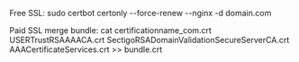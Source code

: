 Free SSL: sudo certbot certonly --force-renew --nginx -d domain.com

Paid SSL
merge bundle: cat certificationname_com.crt USERTrustRSAAAACA.crt SectigoRSADomainValidationSecureServerCA.crt AAACertificateServices.crt >> bundle.crt
